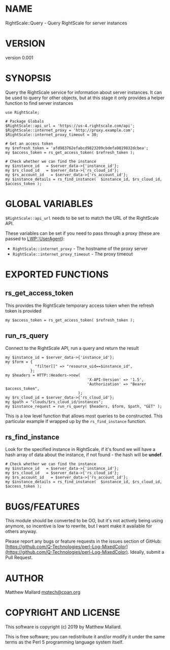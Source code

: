 # NAME

RightScale::Query - Query RightScale for server instances

# VERSION

version 0.001

# SYNOPSIS

Query the RightScale service for information about server instances.  It can be used
to query for other objects, but at this stage it only provides a helper function to find server instances

    use RightScale;

    # Package Globals
    $RightScale::api_url = 'https://us-4.rightscale.com/api';
    $RightScale::internet_proxy = 'http://proxy.example.com';
    $RightScale::internet_proxy_timeout = 30;

    # Get an access token
    my $refresh_token = 'afd983762efabcd9823209cbdefa9819832dcbea';
    my $access_token = rs_get_access_token( $refresh_token );

    # Check whether we can find the instance
    my $instance_id   = $server_data->{'instance_id'};
    my $rs_cloud_id   = $server_data->{'rs_cloud_id'};
    my $rs_account_id   = $server_data->{'rs_account_id'};
    my $instance_details = rs_find_instance(  $instance_id, $rs_cloud_id, $access_token );

# GLOBAL VARIABLES

`$RightScale::api_url` needs to be set to match the URL of the RightScale API.

These variables can be set if you need to pass through a proxy (these are passed to [LWP::UserAgent](https://metacpan.org/pod/LWP::UserAgent)):

- `RightScale::internet_proxy` - The hostname of the proxy server
- `RightScale::internet_proxy_timeout` - The proxy timeout

# EXPORTED FUNCTIONS

## rs\_get\_access\_token

This provides the RightScale temporary access token when the refresh token is provided

    my $access_token = rs_get_access_token( $refresh_token );

## run\_rs\_query

Connect to the RightScale API, run a query and return the result

    my $instance_id = $server_data->{'instance_id'};
    my $form = {
                 "filter[]" => "resource_uid==$instance_id",
               };
    my $headers = HTTP::Headers->new(
                                        'X-API-Version' => '1.5',
                                        'Authorization' => "Bearer $access_token",
                                    );
    my $rs_cloud_id = $server_data->{'rs_cloud_id'};
    my $path = "clouds/$rs_cloud_id/instances";
    my $instance_request = run_rs_query( $headers, $form, $path, "GET" );

This is a low level function that allows most queries to be constructed.  This particular example
if wrapped up by the `rs_find_instance` function.

## rs\_find\_instance

Look for the specified instance in RightScale, if it's found we will have a hash array of data about the instance,
if not found - the hash will be **undef**.

    # Check whether we can find the instance
    my $instance_id   = $server_data->{'instance_id'};
    my $rs_cloud_id   = $server_data->{'rs_cloud_id'};
    my $rs_account_id   = $server_data->{'rs_account_id'};
    my $instance_details = rs_find_instance(  $instance_id, $rs_cloud_id, $access_token );

# BUGS/FEATURES

This module should be converted to be OO, but it's not actively being using anymore, so incentive is low to
rewrite, but I want make it available for others anyway.

Please report any bugs or feature requests in the issues section of GitHub: 
[https://github.com/Q-Technologies/perl-Log-MixedColor](https://github.com/Q-Technologies/perl-Log-MixedColor). Ideally, submit a Pull Request.

# AUTHOR

Matthew Mallard <mqtech@cpan.org>

# COPYRIGHT AND LICENSE

This software is copyright (c) 2019 by Matthew Mallard.

This is free software; you can redistribute it and/or modify it under
the same terms as the Perl 5 programming language system itself.

